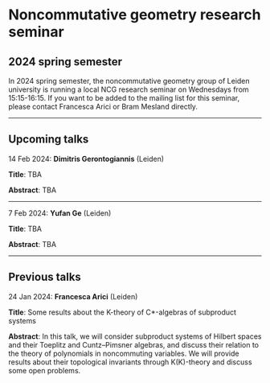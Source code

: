 # Noncommutative geometry research seminar

## 2024 spring semester

In 2024 spring semester, the noncommutative geometry group of Leiden university is running a local NCG research seminar on Wednesdays from 15:15-16:15. If you want to be added to the mailing list for this seminar, please contact Francesca Arici or Bram Mesland directly.

---

## Upcoming talks

14 Feb 2024: **Dimitris Gerontogiannis** (Leiden)

**Title**: TBA

**Abstract**: TBA

---

7 Feb 2024: **Yufan Ge** (Leiden)

**Title**: TBA

**Abstract**: TBA

---

## Previous talks

24 Jan 2024: **Francesca Arici** (Leiden)

**Title**: Some results about the K-theory of C*-algebras of subproduct systems

**Abstract**: In this talk, we will consider subproduct systems of Hilbert spaces and their Toeplitz and Cuntz–Pimsner algebras, and discuss their relation to the theory of polynomials in noncommuting variables. We will provide results about their topological invariants through K(K)-theory and discuss some open problems.
